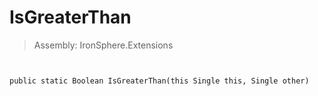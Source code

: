 ﻿

# IsGreaterThan

> Assembly: IronSphere.Extensions



```


public static Boolean IsGreaterThan(this Single this, Single other)
```
